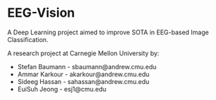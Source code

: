 # EEG-Vision
A Deep Learning project aimed to improve SOTA in EEG-based Image Classification.

A research project at Carnegie Mellon University by:
<ul>
  <li>Stefan Baumann - sbaumann@andrew.cmu.edu</li>
  <li>Ammar Karkour - akarkour@andrew.cmu.edu</li>
  <li>Sideeg Hassan - sahassan@andrew.cmu.edu</li>
  <li>EuiSuh Jeong - esj1@cmu.edu</li>
</ul>

